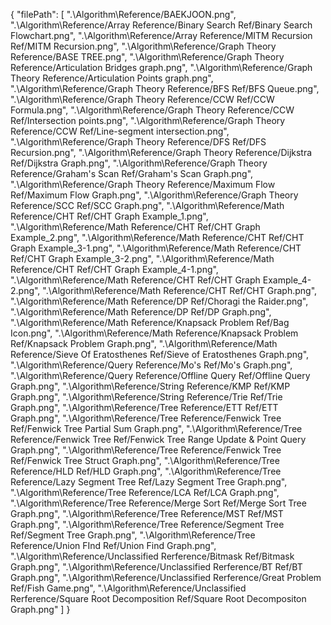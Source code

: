 {
  "filePath": [
    ".\\Algorithm\\Reference/BAEKJOON.png",
    ".\\Algorithm\\Reference/Array Reference/Binary Search Ref/Binary Search Flowchart.png",
    ".\\Algorithm\\Reference/Array Reference/MITM Recursion Ref/MITM Recursion.png",
    ".\\Algorithm\\Reference/Graph Theory Reference/BASE TREE.png",
    ".\\Algorithm\\Reference/Graph Theory Reference/Articulation Bridges graph.png",
    ".\\Algorithm\\Reference/Graph Theory Reference/Articulation Points graph.png",
    ".\\Algorithm\\Reference/Graph Theory Reference/BFS Ref/BFS Queue.png",
    ".\\Algorithm\\Reference/Graph Theory Reference/CCW Ref/CCW Formula.png",
    ".\\Algorithm\\Reference/Graph Theory Reference/CCW Ref/Intersection points.png",
    ".\\Algorithm\\Reference/Graph Theory Reference/CCW Ref/Line-segment intersection.png",
    ".\\Algorithm\\Reference/Graph Theory Reference/DFS Ref/DFS Recursion.png",
    ".\\Algorithm\\Reference/Graph Theory Reference/Dijkstra Ref/Dijkstra Graph.png",
    ".\\Algorithm\\Reference/Graph Theory Reference/Graham's Scan Ref/Graham's Scan Graph.png",
    ".\\Algorithm\\Reference/Graph Theory Reference/Maximum Flow Ref/Maximum Flow Graph.png",
    ".\\Algorithm\\Reference/Graph Theory Reference/SCC Ref/SCC Graph.png",
    ".\\Algorithm\\Reference/Math Reference/CHT Ref/CHT Graph Example_1.png",
    ".\\Algorithm\\Reference/Math Reference/CHT Ref/CHT Graph Example_2.png",
    ".\\Algorithm\\Reference/Math Reference/CHT Ref/CHT Graph Example_3-1.png",
    ".\\Algorithm\\Reference/Math Reference/CHT Ref/CHT Graph Example_3-2.png",
    ".\\Algorithm\\Reference/Math Reference/CHT Ref/CHT Graph Example_4-1.png",
    ".\\Algorithm\\Reference/Math Reference/CHT Ref/CHT Graph Example_4-2.png",
    ".\\Algorithm\\Reference/Math Reference/CHT Ref/CHT Graph.png",
    ".\\Algorithm\\Reference/Math Reference/DP Ref/Choragi the Raider.png",
    ".\\Algorithm\\Reference/Math Reference/DP Ref/DP Graph.png",
    ".\\Algorithm\\Reference/Math Reference/Knapsack Problem Ref/Bag Icon.png",
    ".\\Algorithm\\Reference/Math Reference/Knapsack Problem Ref/Knapsack Problem Graph.png",
    ".\\Algorithm\\Reference/Math Reference/Sieve Of Eratosthenes Ref/Sieve of Eratosthenes Graph.png",
    ".\\Algorithm\\Reference/Query Reference/Mo's Ref/Mo's Graph.png",
    ".\\Algorithm\\Reference/Query Reference/Offline Query Ref/Offline Query Graph.png",
    ".\\Algorithm\\Reference/String Reference/KMP Ref/KMP Graph.png",
    ".\\Algorithm\\Reference/String Reference/Trie Ref/Trie Graph.png",
    ".\\Algorithm\\Reference/Tree Reference/ETT Ref/ETT Graph.png",
    ".\\Algorithm\\Reference/Tree Reference/Fenwick Tree Ref/Fenwick Tree Partial Sum Graph.png",
    ".\\Algorithm\\Reference/Tree Reference/Fenwick Tree Ref/Fenwick Tree Range Update & Point Query Graph.png",
    ".\\Algorithm\\Reference/Tree Reference/Fenwick Tree Ref/Fenwick Tree Struct Graph.png",
    ".\\Algorithm\\Reference/Tree Reference/HLD Ref/HLD Graph.png",
    ".\\Algorithm\\Reference/Tree Reference/Lazy Segment Tree Ref/Lazy Segment Tree Graph.png",
    ".\\Algorithm\\Reference/Tree Reference/LCA Ref/LCA Graph.png",
    ".\\Algorithm\\Reference/Tree Reference/Merge Sort Ref/Merge Sort Tree Graph.png",
    ".\\Algorithm\\Reference/Tree Reference/MST Ref/MST Graph.png",
    ".\\Algorithm\\Reference/Tree Reference/Segment Tree Ref/Segment Tree Graph.png",
    ".\\Algorithm\\Reference/Tree Reference/Union FInd Ref/Union Find Graph.png",
    ".\\Algorithm\\Reference/Unclassified Rerference/Bitmask Ref/Bitmask Graph.png",
    ".\\Algorithm\\Reference/Unclassified Rerference/BT Ref/BT Graph.png",
    ".\\Algorithm\\Reference/Unclassified Rerference/Great Problem Ref/Fish Game.png",
    ".\\Algorithm\\Reference/Unclassified Rerference/Square Root Decomposition Ref/Square Root Decompositon Graph.png"
  ]
}